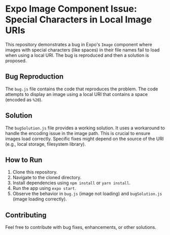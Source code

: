 # Expo Image Component Issue: Special Characters in Local Image URIs

This repository demonstrates a bug in Expo's `Image` component where images with special characters (like spaces) in their file names fail to load when using a local URI.  The bug is reproduced and then a solution is proposed.

## Bug Reproduction

The `bug.js` file contains the code that reproduces the problem.  The code attempts to display an image using a local URI that contains a space (encoded as `%20`).

## Solution

The `bugSolution.js` file provides a working solution.  It uses a workaround to handle the encoding issue in the image path.  This is crucial to ensure images load correctly.   Specific fixes might depend on the source of the URI (e.g., local storage, filesystem library).

## How to Run

1. Clone this repository.
2. Navigate to the cloned directory.
3. Install dependencies using `npm install` or `yarn install`.
4. Run the app using `expo start`.
5. Observe the behavior in `bug.js` (image not loading) and `bugSolution.js` (image loading correctly).

## Contributing

Feel free to contribute with bug fixes, enhancements, or other solutions.